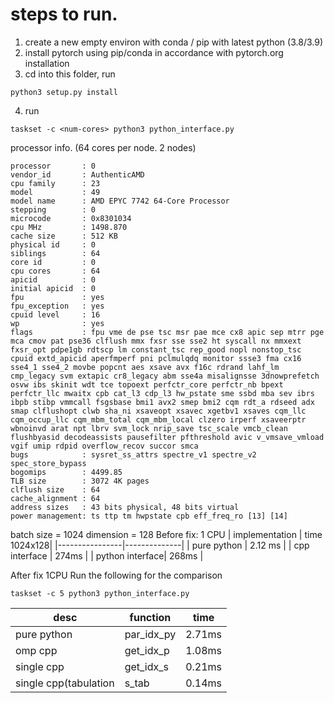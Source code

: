 # steps to run.
1. create a new empty environ with conda / pip with latest python (3.8/3.9)
2. install pytorch using pip/conda in accordance with pytorch.org installation
3. cd into this folder, run 
```
python3 setup.py install
```
4. run
```
taskset -c <num-cores> python3 python_interface.py
```



processor info. (64 cores per node. 2 nodes)
```
processor       : 0
vendor_id       : AuthenticAMD
cpu family      : 23
model           : 49
model name      : AMD EPYC 7742 64-Core Processor
stepping        : 0
microcode       : 0x8301034
cpu MHz         : 1498.870
cache size      : 512 KB
physical id     : 0
siblings        : 64
core id         : 0
cpu cores       : 64
apicid          : 0
initial apicid  : 0
fpu             : yes
fpu_exception   : yes
cpuid level     : 16
wp              : yes
flags           : fpu vme de pse tsc msr pae mce cx8 apic sep mtrr pge mca cmov pat pse36 clflush mmx fxsr sse sse2 ht syscall nx mmxext fxsr_opt pdpe1gb rdtscp lm constant_tsc rep_good nopl nonstop_tsc cpuid extd_apicid aperfmperf pni pclmulqdq monitor ssse3 fma cx16 sse4_1 sse4_2 movbe popcnt aes xsave avx f16c rdrand lahf_lm cmp_legacy svm extapic cr8_legacy abm sse4a misalignsse 3dnowprefetch osvw ibs skinit wdt tce topoext perfctr_core perfctr_nb bpext perfctr_llc mwaitx cpb cat_l3 cdp_l3 hw_pstate sme ssbd mba sev ibrs ibpb stibp vmmcall fsgsbase bmi1 avx2 smep bmi2 cqm rdt_a rdseed adx smap clflushopt clwb sha_ni xsaveopt xsavec xgetbv1 xsaves cqm_llc cqm_occup_llc cqm_mbm_total cqm_mbm_local clzero irperf xsaveerptr wbnoinvd arat npt lbrv svm_lock nrip_save tsc_scale vmcb_clean flushbyasid decodeassists pausefilter pfthreshold avic v_vmsave_vmload vgif umip rdpid overflow_recov succor smca
bugs            : sysret_ss_attrs spectre_v1 spectre_v2 spec_store_bypass
bogomips        : 4499.85
TLB size        : 3072 4K pages
clflush size    : 64
cache_alignment : 64
address sizes   : 43 bits physical, 48 bits virtual
power management: ts ttp tm hwpstate cpb eff_freq_ro [13] [14]
```
batch size = 1024 
dimension = 128
Before fix:
1 CPU 
| implementation | time 1024x128|
|----------------|--------------|
| pure python    | 2.12 ms      |
| cpp interface  | 274ms        |
| python interface| 268ms       |

After fix 
1CPU
Run the following for the comparison
```
taskset -c 5 python3 python_interface.py
```
|desc|function|time|
|----------------|--------------|--------------|
|pure python | par_idx_py | 2.71ms|
|omp cpp | get_idx_p | 1.08ms|
|single cpp| get_idx_s | 0.21ms|
|single cpp(tabulation| s_tab | 0.14ms|
